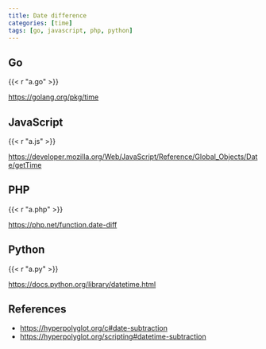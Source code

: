 ```yaml
---
title: Date difference
categories: [time]
tags: [go, javascript, php, python]
---
```


## Go

{{< r "a.go" >}}

<https://golang.org/pkg/time>

## JavaScript

{{< r "a.js" >}}

<https://developer.mozilla.org/Web/JavaScript/Reference/Global_Objects/Date/getTime>

## PHP

{{< r "a.php" >}}

<https://php.net/function.date-diff>

## Python

{{< r "a.py" >}}

<https://docs.python.org/library/datetime.html>

## References

- <https://hyperpolyglot.org/c#date-subtraction>
- <https://hyperpolyglot.org/scripting#datetime-subtraction>
